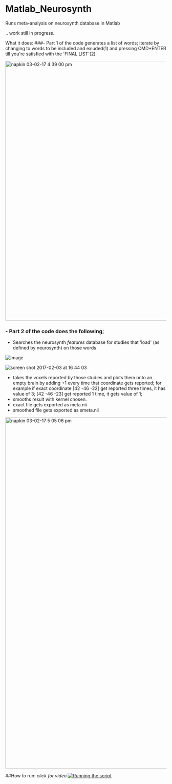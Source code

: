 # Matlab_Neurosynth
Runs meta-analysis on neurosynth database in Matlab

.. work still in progress. 


What it does: 
###- Part 1 of the code generates a list of words;
iterate by changing to words to be included and exluded(1) and pressing CMD+ENTER till you're satisfied with the 'FINAL LIST'(2)

<img width="812" alt="napkin 03-02-17 4 39 00 pm" src="https://cloud.githubusercontent.com/assets/15108226/22597335/7762ec0a-ea2f-11e6-9633-0fcd2180f69a.png">

### - Part 2 of the code does the following; 
- Searches the neurosynth _features_ database for studies that 'load' (as defined by neurosynth) on those words

![image](https://cloud.githubusercontent.com/assets/15108226/22597895/c8c8493a-ea31-11e6-85cd-320e8dd96847.png)


![screen shot 2017-02-03 at 16 44 03](https://cloud.githubusercontent.com/assets/15108226/22597961/0be27e66-ea32-11e6-9818-957678933d5f.jpg)


- takes the voxels reported by those studies and plots them onto an empty brain by adding +1 every time that coordinate gets reported; 
for example if exact coordinate [42 -46 -22] get reported three times, it has value of 3; [42 -46 -23] get reported 1 time, it gets value of 1; 
- smooths result with kernel chosen.
- exact file gets exported as meta.nii
-  smoothed file gets exported as smeta.nii

<img width="1098" alt="napkin 03-02-17 5 05 06 pm" src="https://cloud.githubusercontent.com/assets/15108226/22598204/f1b6aaca-ea32-11e6-80e4-dfa86ac20487.png">



##How to run: 
*click for video*
[![Running the script](https://cloud.githubusercontent.com/assets/15108226/22597159/c0a849a6-ea2e-11e6-932b-a5fac84f3351.jpg)](https://www.youtube.com/watch?v=3z9eThlg45w "Quick walkthrough")

